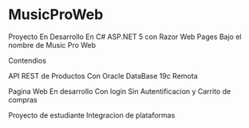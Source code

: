 # MusicProWeb

Proyecto En Desarrollo En C# ASP.NET 5 con Razor Web Pages Bajo el nombre de Music Pro Web

Contendios

API REST de Productos Con Oracle DataBase 19c Remota

Pagina Web En desarrollo Con login Sin Autentificacion y Carrito de compras

Proyecto de estudiante Integracion de plataformas
